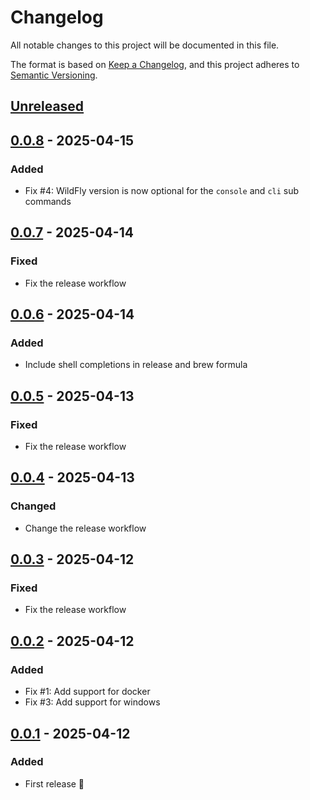# Changelog

All notable changes to this project will be documented in this file.

The format is based on [Keep a Changelog](https://keepachangelog.com/en/1.0.0/),
and this project adheres to [Semantic Versioning](https://semver.org/spec/v2.0.0.html).

## [Unreleased]

## [0.0.8] - 2025-04-15

### Added

- Fix #4: WildFly version is now optional for the `console` and `cli` sub commands

## [0.0.7] - 2025-04-14

### Fixed

- Fix the release workflow

## [0.0.6] - 2025-04-14

### Added

- Include shell completions in release and brew formula

## [0.0.5] - 2025-04-13

### Fixed

- Fix the release workflow

## [0.0.4] - 2025-04-13

### Changed

- Change the release workflow

## [0.0.3] - 2025-04-12

### Fixed

- Fix the release workflow

## [0.0.2] - 2025-04-12

### Added

- Fix #1: Add support for docker
- Fix #3: Add support for windows

## [0.0.1] - 2025-04-12

### Added

- First release 🎉








[Unreleased]: https://github.com/hpehl/waco/compare/v0.0.8...HEAD
[0.0.8]: https://github.com/hpehl/waco/compare/v0.0.7...v0.0.8
[0.0.7]: https://github.com/hpehl/waco/compare/v0.0.6...v0.0.7
[0.0.6]: https://github.com/hpehl/waco/compare/v0.0.5...v0.0.6
[0.0.5]: https://github.com/hpehl/waco/compare/v0.0.4...v0.0.5
[0.0.4]: https://github.com/hpehl/waco/compare/v0.0.3...v0.0.4
[0.0.3]: https://github.com/hpehl/waco/compare/v0.0.2...v0.0.3
[0.0.2]: https://github.com/hpehl/waco/compare/v0.0.1...v0.0.2
[0.0.1]: https://github.com/hpehl/waco/releases/tag/v0.0.1
